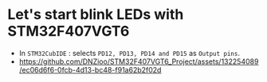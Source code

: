 # Let's start blink LEDs with STM32F407VGT6
- In `STM32CubIDE` : selects `PD12, PD13, PD14 and PD15` as `Output pins`.
- https://github.com/DNZioo/STM32F407VGT6_Project/assets/132254089/ec06d6f6-0fcb-4d13-bc48-f91a62b2f02d
